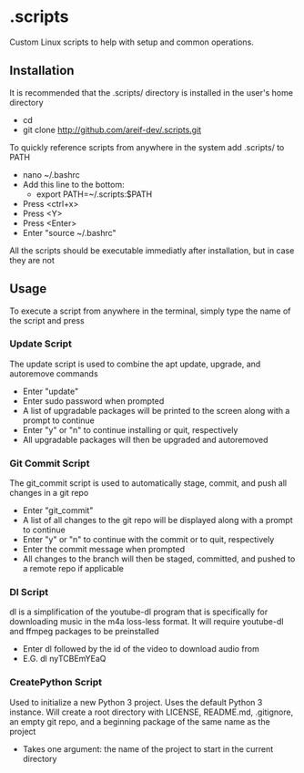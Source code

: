 # .scripts

Custom Linux scripts to help with setup and common operations.

## Installation

It is recommended that the .scripts/ directory is installed in the user's home directory

-   cd
-   git clone http://github.com/areif-dev/.scripts.git

To quickly reference scripts from anywhere in the system add .scripts/ to PATH

-   nano ~/.bashrc
-   Add this line to the bottom:
    -   export PATH=~/.scripts:$PATH
-   Press <ctrl+x>
-   Press \<Y>
-   Press \<Enter>
-   Enter "source ~/.bashrc"

All the scripts should be executable immediatly after installation, but in case they are not

## Usage

To execute a script from anywhere in the terminal, simply type the name of the script and press <Enter>

### Update Script

The update script is used to combine the apt update, upgrade, and autoremove commands

-   Enter "update"
-   Enter sudo password when prompted
-   A list of upgradable packages will be printed to the screen along with a prompt to continue
-   Enter "y" or "n" to continue installing or quit, respectively
-   All upgradable packages will then be upgraded and autoremoved

### Git Commit Script

The git_commit script is used to automatically stage, commit, and push all changes in a git repo

-   Enter "git_commit"
-   A list of all changes to the git repo will be displayed along with a prompt to continue
-   Enter "y" or "n" to continue with the commit or to quit, respectively
-   Enter the commit message when prompted
-   All changes to the branch will then be staged, committed, and pushed to a remote repo if applicable

### Dl Script

dl is a simplification of the youtube-dl program that is specifically for downloading music in the m4a loss-less format. It will require youtube-dl and ffmpeg packages to be preinstalled

-   Enter dl followed by the id of the video to download audio from
-   E.G. dl nyTCBEmYEaQ

### CreatePython Script

Used to initialize a new Python 3 project. Uses the default Python 3 instance. Will create a root directory with LICENSE, README.md, .gitignore, an empty git repo, and a beginning package of the same name as the project

-   Takes one argument: the name of the project to start in the current directory
